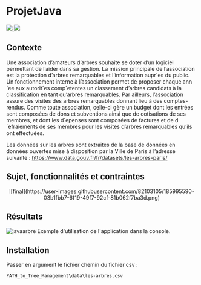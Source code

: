 # ProjetJava

<p float="left">
  <a href="https://www.jetbrains.com/idea/">
    <img src="https://img.shields.io/badge/IntelliJ_IDEA-000000.svg?style=for-the-badge&logo=intellij-idea&logoColor=white"/>
  </a>
  <a href="https://www.java.com/en/">
    <img src="https://img.shields.io/badge/Java-ED8B00?style=for-the-badge&logo=java&logoColor=white"/>
  </a>
</p>

## Contexte

Une association d’amateurs d’arbres souhaite se doter d’un logiciel permettant de l’aider dans sa
gestion. La mission principale de l’association est la protection d’arbres remarquables et l’information
aupr`es du public. Un fonctionnement interne à l’association permet de proposer chaque ann´ee aux autorit´es comp´etentes un classement
d’arbres candidats à la classification en tant qu’arbres remarquables.
Par ailleurs, l’association assure des visites des arbres remarquables donnant lieu à des comptes-rendus.
Comme toute association, celle-ci gère un budget dont les entrées sont composées de dons et subventions
ainsi que de cotisations de ses membres, et dont les d´epenses sont composées de factures et de d´efraiements
de ses membres pour les visites d’arbres remarquables qu’ils ont effectuées.

Les données sur les arbres sont extraites de la base
de données en données ouvertes mise à disposition par la Ville de Paris à l’adresse suivante :
https://www.data.gouv.fr/fr/datasets/les-arbres-paris/

## Sujet, fonctionnalités et contraintes

<p align="center">
![final](https://user-images.githubusercontent.com/82103105/185995590-03b1fbb7-6f19-49f7-92cf-81b062f7ba3d.png)
</p>

## Résultats

![javaarbre](https://user-images.githubusercontent.com/82103105/185992563-7c440f97-84b7-4685-8bae-ab17aeda4b31.png)
Exemple d'utilisation de l'application dans la console.

## Installation

Passer en argument le fichier chemin du fichier csv :
```
PATH_to_Tree_Management\data\les-arbres.csv
```
